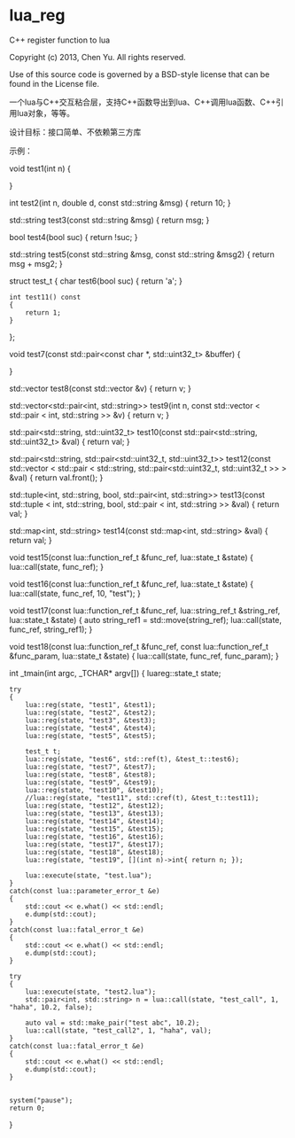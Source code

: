 lua_reg
=======

C++ register function to lua

Copyright (c) 2013, Chen Yu. All rights reserved.

Use of this source code is governed by a BSD-style license that can be found in the License file.

一个lua与C++交互粘合层，支持C++函数导出到lua、C++调用lua函数、C++引用lua对象，等等。

设计目标：接口简单、不依赖第三方库

示例：

void test1(int n)
{

}

int test2(int n, double d, const std::string &msg)
{
	return 10;
}

std::string test3(const std::string &msg)
{
	return msg;
}

bool test4(bool suc)
{
	return !suc;
}

std::string test5(const std::string &msg, const std::string &msg2)
{
	return msg + msg2;
}


struct test_t
{
	char test6(bool suc)
	{
		return 'a';
	}

	int test11() const
	{
		return 1;
	}
};


void test7(const std::pair<const char *, std::uint32_t> &buffer)
{

}

std::vector<int> test8(const std::vector<int> &v)
{
	return v;
}

std::vector<std::pair<int, std::string>> test9(int n, const std::vector < std::pair < int, std::string >> &v)
{
	return v;
}

std::pair<std::string, std::uint32_t> test10(const std::pair<std::string, std::uint32_t> &val)
{
	return val;
}

std::pair<std::string, std::pair<std::uint32_t, std::uint32_t>> test12(const std::vector < std::pair < std::string, std::pair<std::uint32_t, std::uint32_t >> > &val)
{
	return val.front();
}

std::tuple<int, std::string, bool, std::pair<int, std::string>> test13(const std::tuple < int, std::string, bool, std::pair < int, std::string >> &val)
{
	return val;
}


std::map<int, std::string> test14(const std::map<int, std::string> &val)
{
	return val;
}


void test15(const lua::function_ref_t &func_ref, lua::state_t &state)
{
	lua::call(state, func_ref);
}

void test16(const lua::function_ref_t &func_ref, lua::state_t &state)
{
	lua::call(state, func_ref, 10, "test");
}

void test17(const lua::function_ref_t &func_ref, lua::string_ref_t &string_ref, lua::state_t &state)
{
	auto string_ref1 = std::move(string_ref);
	lua::call(state, func_ref, string_ref1);
}

void test18(const lua::function_ref_t &func_ref, const lua::function_ref_t &func_param, lua::state_t &state)
{
	lua::call(state, func_ref, func_param);
}

int _tmain(int argc, _TCHAR* argv[])
{
	luareg::state_t state;

	try
	{
		lua::reg(state, "test1", &test1);
		lua::reg(state, "test2", &test2);
		lua::reg(state, "test3", &test3);
		lua::reg(state, "test4", &test4);
		lua::reg(state, "test5", &test5);

		test_t t;
		lua::reg(state, "test6", std::ref(t), &test_t::test6);
		lua::reg(state, "test7", &test7);
		lua::reg(state, "test8", &test8);
		lua::reg(state, "test9", &test9);
		lua::reg(state, "test10", &test10);
		//lua::reg(state, "test11", std::cref(t), &test_t::test11);
		lua::reg(state, "test12", &test12);
		lua::reg(state, "test13", &test13);
		lua::reg(state, "test14", &test14);
		lua::reg(state, "test15", &test15);
		lua::reg(state, "test16", &test16);
		lua::reg(state, "test17", &test17);
		lua::reg(state, "test18", &test18);
		lua::reg(state, "test19", [](int n)->int{ return n; });

		lua::execute(state, "test.lua");
	}
	catch(const lua::parameter_error_t &e)
	{
		std::cout << e.what() << std::endl;
		e.dump(std::cout);
	}
	catch(const lua::fatal_error_t &e)
	{
		std::cout << e.what() << std::endl;
		e.dump(std::cout);
	}

	try
	{
		lua::execute(state, "test2.lua");
		std::pair<int, std::string> n = lua::call(state, "test_call", 1, "haha", 10.2, false);

		auto val = std::make_pair("test abc", 10.2);
		lua::call(state, "test_call2", 1, "haha", val);
	}
	catch(const lua::fatal_error_t &e)
	{
		std::cout << e.what() << std::endl;
		e.dump(std::cout);
	}


	system("pause");
	return 0;
}
